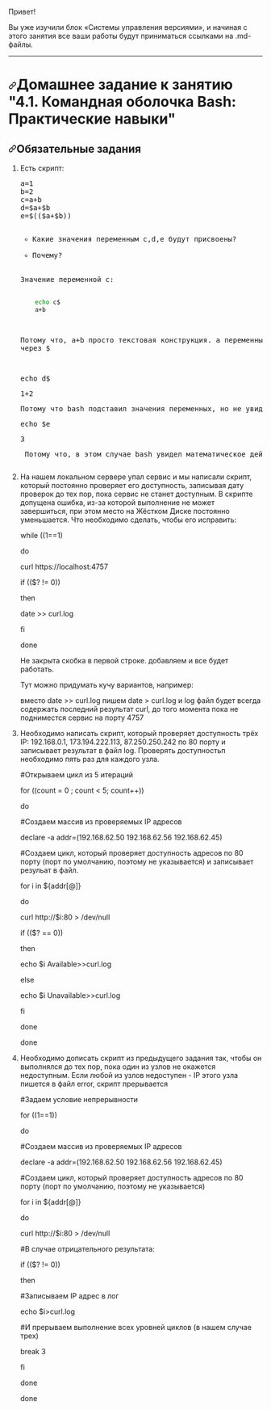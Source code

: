 
<p>Привет!</p>
<p>Вы уже изучили блок «Системы управления версиями», и начиная с этого занятия все ваши работы будут приниматься ссылками на .md-файлы.</p>
<hr>
<h1><a id="user-content-домашнее-задание-к-занятию-41-командная-оболочка-bash-практические-навыки" class="anchor" aria-hidden="true" href="#домашнее-задание-к-занятию-41-командная-оболочка-bash-практические-навыки"><svg class="octicon octicon-link" viewBox="0 0 16 16" version="1.1" width="16" height="16" aria-hidden="true"><path fill-rule="evenodd" d="M7.775 3.275a.75.75 0 001.06 1.06l1.25-1.25a2 2 0 112.83 2.83l-2.5 2.5a2 2 0 01-2.83 0 .75.75 0 00-1.06 1.06 3.5 3.5 0 004.95 0l2.5-2.5a3.5 3.5 0 00-4.95-4.95l-1.25 1.25zm-4.69 9.64a2 2 0 010-2.83l2.5-2.5a2 2 0 012.83 0 .75.75 0 001.06-1.06 3.5 3.5 0 00-4.95 0l-2.5 2.5a3.5 3.5 0 004.95 4.95l1.25-1.25a.75.75 0 00-1.06-1.06l-1.25 1.25a2 2 0 01-2.83 0z"></path></svg></a>Домашнее задание к занятию "4.1. Командная оболочка Bash: Практические навыки"</h1>
<h2><a id="user-content-обязательные-задания" class="anchor" aria-hidden="true" href="#обязательные-задания"><svg class="octicon octicon-link" viewBox="0 0 16 16" version="1.1" width="16" height="16" aria-hidden="true"><path fill-rule="evenodd" d="M7.775 3.275a.75.75 0 001.06 1.06l1.25-1.25a2 2 0 112.83 2.83l-2.5 2.5a2 2 0 01-2.83 0 .75.75 0 00-1.06 1.06 3.5 3.5 0 004.95 0l2.5-2.5a3.5 3.5 0 00-4.95-4.95l-1.25 1.25zm-4.69 9.64a2 2 0 010-2.83l2.5-2.5a2 2 0 012.83 0 .75.75 0 001.06-1.06 3.5 3.5 0 00-4.95 0l-2.5 2.5a3.5 3.5 0 004.95 4.95l1.25-1.25a.75.75 0 00-1.06-1.06l-1.25 1.25a2 2 0 01-2.83 0z"></path></svg></a>Обязательные задания</h2>
<ol>
<li>
<p>Есть скрипт:</p>
<div class="highlight highlight-source-shell position-relative overflow-auto" data-snippet-clipboard-copy-content="a=1
b=2
c=a+b
d=$a+$b
e=$(($a+$b))
"><pre>a=1
b=2
c=a+b
d=$a+$b
e=$(($a+$b))
<ul>
<li>Какие значения переменным c,d,e будут присвоены?</li>
<li>Почему?</li>
</ul>
Значение переменной c:

```bash
    echo c$
    a+b
```
Потому что, a+b просто текстовая конструкция. а переменные вызываются через $


<p>echo d$
<p>1+2
<p>Потому что bash подставил значения переменных, но не увидел математического действия а всего лишь строку
<p>echo $e
<p>3
<p> Потому что, в этом случае bash увидел математическое действие. Как и в случае использования [] вместо (())
</li>
</ul>
<li>
<p>На нашем локальном сервере упал сервис и мы написали скрипт, который постоянно проверяет его доступность, записывая дату проверок до тех пор, пока сервис не станет доступным. В скрипте допущена ошибка, из-за которой выполнение не может завершиться, при этом место на Жёстком Диске постоянно уменьшается. Что необходимо сделать, чтобы его исправить:
<p>while ((1==1)</p>
<p>do</p>
<p>curl https://localhost:4757</p>
<p> if (($? != 0))</p>
<p>then</p>
<p>date >> curl.log</p>
<p>fi</p>
<p>done</p>
<p>Не закрыта скобка в первой строке. добавляем и все будет работать.
<p>Тут можно придумать кучу вариантов, например:
<p>вместо date >> curl.log пишем date > curl.log и log файл будет всегда содержать последний результат curl, до того момента пока не подниместся сервис на порту 4757</p>
</li>
<li>
<p>Необходимо написать скрипт, который проверяет доступность трёх IP: 192.168.0.1, 173.194.222.113, 87.250.250.242 по 80 порту и записывает результат в файл log. Проверять доступностьп необходимо пять раз для каждого узла.</p>
<p>#Открываем цикл из 5 итераций
<p>for ((count = 0 ; count < 5; count++))
<p>do
<p> #Создаем массив из проверяемых IP адресов
<p>        declare -a addr=(192.168.62.50 192.168.62.56 192.168.62.45)
<p>#Создаем цикл, который проверяет доступность адресов по 80 порту (порт по умолчанию, поэтому не указывается) и записывает резульат в файл.
<p>        for i in ${addr[@]}
<p>        do
<p>                curl http://$i:80 > /dev/null
<p>                if (($? == 0))
<p>                then
<p>                        echo $i Available>>curl.log
<p>                else
<p>                        echo $i Unavailable>>curl.log
<p>                fi
<p>        done
<p>done
</li>
<li>
<p>Необходимо дописать скрипт из предыдущего задания так, чтобы он выполнялся до тех пор, пока один из узлов не окажется недоступным. Если любой из узлов недоступен - IP этого узла пишется в файл error, скрипт прерывается</p>
<p>#Задаем условие непрерывности
<p>for ((1==1))
<p>do
<p> #Создаем массив из проверяемых IP адресов
<p>        declare -a addr=(192.168.62.50 192.168.62.56 192.168.62.45)
<p>#Создаем цикл, который проверяет доступность адресов по 80 порту (порт по умолчанию, поэтому не указывается)
<p>        for i in ${addr[@]}
<p>        do
<p>                curl http://$i:80 > /dev/null
<p>#В случае отрицательного результата:
<p>                if (($? != 0))
<p>                then
<p>#Записываем IP адрес в лог
<p>                        echo $i>curl.log
<p>#И прерываем выполнение всех уровней циклов (в нашем случае трех)
<p>                        break 3
<p>                fi
<p>        done
<p>done
</li>
